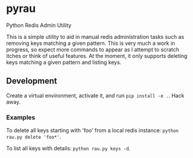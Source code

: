 # pyrau
Python Redis Admin Utility

This is a simple utility to aid in manual redis administration tasks such as removing keys matching a given pattern.
This is very much a work in progress, so expect more commands to appear as I attempt to scratch itches or think of 
useful features. At the moment, it only supports deleting keys matching a given pattern and listing keys.


## Development

Create a virtual environment, activate it, and run `pip install -e .`. Hack away.

### Examples

To delete all keys starting with 'foo' from a local redis instance: `python rau.py delete 'foo*'`.

To list all keys with details: `python rau.py keys -d`.
